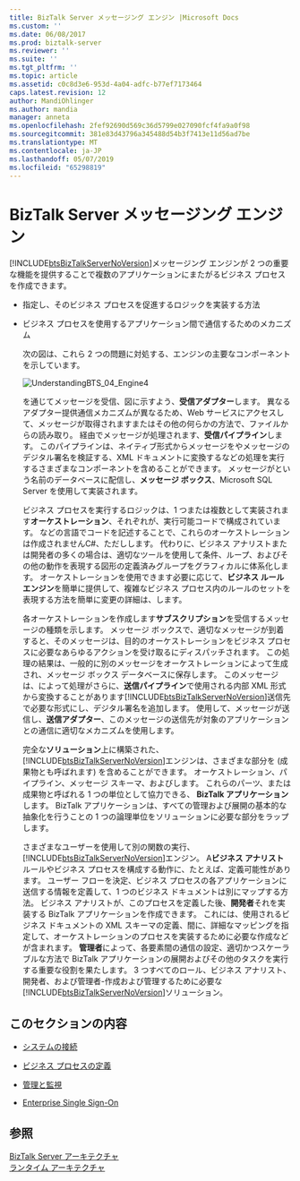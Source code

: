 ```yaml
---
title: BizTalk Server メッセージング エンジン |Microsoft Docs
ms.custom: ''
ms.date: 06/08/2017
ms.prod: biztalk-server
ms.reviewer: ''
ms.suite: ''
ms.tgt_pltfrm: ''
ms.topic: article
ms.assetid: c0c8d3e6-953d-4a04-adfc-b77ef7173464
caps.latest.revision: 12
author: MandiOhlinger
ms.author: mandia
manager: anneta
ms.openlocfilehash: 2fef92690d569c36d5799e027090fcf4fa9a0f98
ms.sourcegitcommit: 381e83d43796a345488d54b3f7413e11d56ad7be
ms.translationtype: MT
ms.contentlocale: ja-JP
ms.lasthandoff: 05/07/2019
ms.locfileid: "65298819"
---
```

# <a name="the-biztalk-server-messaging-engine"></a>BizTalk Server メッセージング エンジン
[!INCLUDE[btsBizTalkServerNoVersion](../includes/btsbiztalkservernoversion-md.md)]メッセージング エンジンが 2 つの重要な機能を提供することで複数のアプリケーションにまたがるビジネス プロセスを作成できます。  
  
- 指定し、そのビジネス プロセスを促進するロジックを実装する方法  
  
- ビジネス プロセスを使用するアプリケーション間で通信するためのメカニズム  
  
  次の図は、これら 2 つの問題に対処する、エンジンの主要なコンポーネントを示しています。  
  
  ![](../core/media/understandingbts-04-engine4.gif "UnderstandingBTS_04_Engine4")  
  
  を通じてメッセージを受信、図に示すよう、**受信アダプター**します。 異なるアダプター提供通信メカニズムが異なるため、Web サービスにアクセスして、メッセージが取得されますまたはその他の何らかの方法で、ファイルからの読み取り。 経由でメッセージが処理されます、**受信パイプライン**します。 このパイプラインは、ネイティブ形式からメッセージをやメッセージのデジタル署名を検証する、XML ドキュメントに変換するなどの処理を実行するさまざまなコンポーネントを含めることができます。 メッセージがという名前のデータベースに配信し、**メッセージ ボックス**、Microsoft SQL Server を使用して実装されます。  
  
  ビジネス プロセスを実行するロジックは、1 つまたは複数として実装されます**オーケストレーション**、それぞれが、実行可能コードで構成されています。 などの言語でコードを記述することで、これらのオーケストレーションは作成されませんC#、ただしします。 代わりに、ビジネス アナリストまたは開発者の多くの場合は、適切なツールを使用して条件、ループ、およびその他の動作を表現する図形の定義済みグループをグラフィカルに体系化します。 オーケストレーションを使用できます必要に応じて、**ビジネス ルール エンジン**を簡単に提供して、複雑なビジネス プロセス内のルールのセットを表現する方法を簡単に変更の詳細は、します。  
  
  各オーケストレーションを作成します**サブスクリプション**を受信するメッセージの種類を示します。 メッセージ ボックスで、適切なメッセージが到着すると、そのメッセージは、目的のオーケストレーションをビジネス プロセスに必要なあらゆるアクションを受け取るにディスパッチされます。 この処理の結果は、一般的に別のメッセージをオーケストレーションによって生成され、メッセージ ボックス データベースに保存します。 このメッセージは、によって処理がさらに、**送信パイプライン**で使用される内部 XML 形式から変換することがあります[!INCLUDE[btsBizTalkServerNoVersion](../includes/btsbiztalkservernoversion-md.md)]送信先で必要な形式にし、デジタル署名を追加します。 使用して、メッセージが送信し、**送信アダプター**、このメッセージの送信先が対象のアプリケーションとの通信に適切なメカニズムを使用します。  
  
  完全な**ソリューション**上に構築された、[!INCLUDE[btsBizTalkServerNoVersion](../includes/btsbiztalkservernoversion-md.md)]エンジンは、さまざまな部分を (成果物とも呼ばれます) を含めることができます。 オーケストレーション、パイプライン、メッセージ スキーマ、およびします。 これらのパーツ、または成果物と呼ばれる 1 つの単位として協力できる、 **BizTalk アプリケーション**します。 BizTalk アプリケーションは、すべての管理および展開の基本的な抽象化を行うことの 1 つの論理単位をソリューションに必要な部分をラップします。  
  
  さまざまなユーザーを使用して別の関数の実行、[!INCLUDE[btsBizTalkServerNoVersion](../includes/btsbiztalkservernoversion-md.md)]エンジン。 A**ビジネス アナリスト**ルールやビジネス プロセスを構成する動作に、たとえば、定義可能性があります。 ユーザー フローを決定、ビジネス プロセスの各アプリケーションに送信する情報を定義して、1 つのビジネス ドキュメントは別にマップする方法。 ビジネス アナリストが、このプロセスを定義した後、**開発者**それを実装する BizTalk アプリケーションを作成できます。 これには、使用されるビジネス ドキュメントの XML スキーマの定義、間に、詳細なマッピングを指定して、オーケストレーションのプロセスを実装するために必要な作成などが含まれます。 **管理者**によって、各要素間の通信の設定、適切かつスケーラブルな方法で BizTalk アプリケーションの展開およびその他のタスクを実行する重要な役割を果たします。 3 つすべてのロール、ビジネス アナリスト、開発者、および管理者-作成および管理するために必要な[!INCLUDE[btsBizTalkServerNoVersion](../includes/btsbiztalkservernoversion-md.md)]ソリューション。  
  
## <a name="in-this-section"></a>このセクションの内容  
  
-   [システムの接続](../core/connecting-systems.md)  
  
-   [ビジネス プロセスの定義](../core/defining-business-processes.md)  
  
-   [管理と監視](../core/management-and-monitoring.md)  
  
-   [Enterprise Single Sign-On](../core/enterprise-single-sign-on-sso.md)  
  
## <a name="see-also"></a>参照  
 [BizTalk Server アーキテクチャ](../core/biztalk-server-architecture.md)   
 [ランタイム アーキテクチャ](../core/runtime-architecture.md)